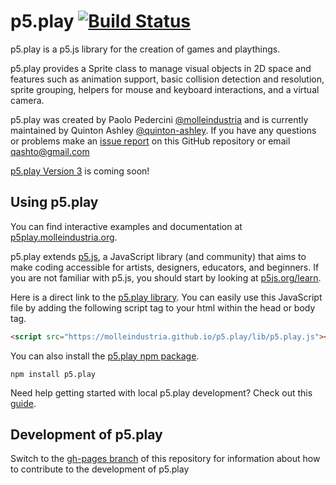 # p5.play [![Build Status](https://travis-ci.org/molleindustria/p5.play.svg?branch=master)](https://travis-ci.org/molleindustria/p5.play)

p5.play is a p5.js library for the creation of games and playthings.

p5.play provides a Sprite class to manage visual objects in 2D space and features such as animation support, basic collision detection and resolution, sprite grouping, helpers for mouse and keyboard interactions, and a virtual camera.

p5.play was created by Paolo Pedercini [@molleindustria][] and is currently maintained by Quinton Ashley [@quinton-ashley][]. If you have any questions or problems make an [issue report][] on this GitHub repository or email <qashto@gmail.com>

[p5.play Version 3][] is coming soon!

## Using p5.play

You can find interactive examples and documentation at [p5play.molleindustria.org][].

p5.play extends [p5.js][], a JavaScript library (and community) that aims to make coding accessible for artists, designers, educators, and beginners. If you are not familiar with p5.js, you should start by looking at [p5js.org/learn][].

Here is a direct link to the [p5.play library][]. You can easily use this JavaScript file by adding the following script tag to your html within the head or body tag.

```html
<script src="https://molleindustria.github.io/p5.play/lib/p5.play.js"></script>
```

You can also install the [p5.play npm package][].

```
npm install p5.play
```

Need help getting started with local p5.play development? Check out this [guide](https://github.com/molleindustria/p5.play/wiki/Get-Started).

## Development of p5.play

Switch to the [gh-pages branch][] of this repository for information about how to contribute to the development of p5.play

[p5.js]: https://p5js.org
[p5js.org/learn]: https://p5js.org/learn/
[p5play.molleindustria.org]: https://molleindustria.github.io/p5.play/
[p5.play library]: https://molleindustria.github.io/p5.play/lib/p5.play.js
[p5.play npm package]: https://www.npmjs.com/package/p5.play
[p5.play website]: https://molleindustria.github.io/p5.play/
[documentation]: https://p5play.molleindustria.org/p5.play/docs/
[example projects]: https://molleindustria.github.io/p5.play/examples
[p5.play Version 3]: https://github.com/molleindustria/p5.play/wiki/p5.play-Version-3
[issue report]: https://github.com/molleindustria/p5.play/issues
[gh-pages branch]: https://github.com/molleindustria/p5.play/tree/gh-pages
[@quinton-ashley]: https://github.com/quinton-ashley
[@molleindustria]: https://github.com/molleindustria
